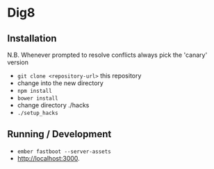 # Dig8

## Installation

N.B. Whenever prompted to resolve conflicts always pick the 'canary' version

* `git clone <repository-url>` this repository
* change into the new directory
* `npm install`
* `bower install`
* change directory ./hacks
* `./setup_hacks`

## Running / Development

* `ember fastboot --server-assets`
* [http://localhost:3000](http://localhost:3000).


